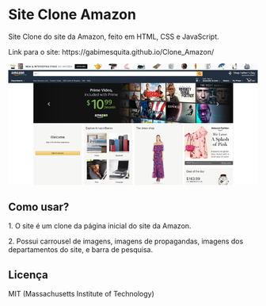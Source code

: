 # Site Clone Amazon
 
 
<p>Site Clone do site da Amazon, feito em HTML, CSS e JavaScript.</p>
 
 
 
<p>Link para o site: https://gabimesquita.github.io/Clone_Amazon/</p>
 
 
<img src="amazon.png">
 
 
<h2>Como usar?</h2>

<p>1. O site é um clone da página inicial do site da Amazon.</p>

<p>2. Possui carrousel de imagens, imagens de propagandas, imagens dos departamentos do site, e barra de pesquisa.</p>


<h2>Licença</h2>

<p>MIT (Massachusetts Institute of Technology)</p>
